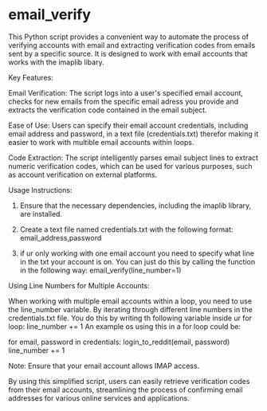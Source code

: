 # email_verify
This Python script provides a convenient way to automate the process of verifying accounts with email and extracting verification codes from emails sent by a specific source.
It is designed to work with email accounts that works with the imaplib libary.

Key Features:

Email Verification: The script logs into a user's specified email account, checks for new emails from the specific email adress you provide and extracts the verification code contained in the email subject.

Ease of Use: Users can specify their email account credentials, including email address and password, in a text file (credentials.txt) therefor making it easier to work with multible email accounts within loops.

Code Extraction: The script intelligently parses email subject lines to extract numeric verification codes, which can be used for various purposes, such as account verification on external platforms.

Usage Instructions:

1. Ensure that the necessary dependencies, including the imaplib library, are installed.

2. Create a text file named credentials.txt with the following format: email_address,password

3. if ur only working with one email account you need to specify what line in the txt your account is on. You can just do this by calling the function in the following way: email_verify(line_number=1)

Using Line Numbers for Multiple Accounts:

When working with multiple email accounts within a loop, you need to use the line_number variable. By iterating through different line numbers in the credentials.txt file.
You do this by writing th following variable inside ur for loop: line_number += 1
An example os using this in a for loop could be:

for email, password in credentials:
    login_to_reddit(email, password)
    line_number += 1


Note: Ensure that your email account allows IMAP access.

By using this simplified script, users can easily retrieve verification codes from their email accounts, streamlining the process of confirming email addresses for various online services and applications.







